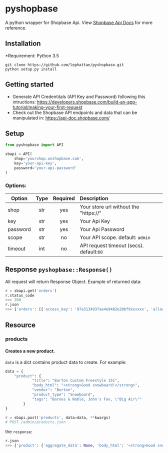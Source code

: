 # pyshopbase
A python wrapper for Shopbase Api. View [Shopbase Api Docs](https://api-doc.shopbase.com/) for more reference.

## Installation

*Requirement: Python 3.5

```
git clone https://github.com/lephattan/pyshopbase.git
python setup.py install
```

## Getting started
* Generate API Credentitals (API Key and Password) following this intructions: https://developers.shopbase.com/build-an-app-tutorial/making-your-first-request
* Check out the Shopbase API endpoints and data that can be manipulated in: https://api-doc.shopbase.com/

## Setup
```python
from pyshopbase import API

sbapi = API(
    shop='yourshop.onshopbase.com',
    key='your-api-key',
    password='your-api-password'
)
```
### Options:
|Option|Type|Required|Description|
|----|:----:|:----:|:----|
|shop|str|yes|Your store url without the "https://"|
|key|str|yes|Your Api Key|
|password|str|yes|Your Api Password|
|scope|str|no| Your API scope. default: ```admin```|
|timeout|int|no|API request timeout (secs). default:```60```|

## Response ```pyshopbase::Response()```

All request will return Response Object. Example of returned data:

```python
r = sbapi.get('orders')
r.status_code
>>> 200
r.json
>>> {'orders': [{'access_key': '97a3134937ae4e9482e20bf9xxxxxx', 'allow_refund': True, 'applied_discount': None, 'billing_address': {'address1': '...'// Dictionary data
```
## Resource
### products
#### Creates a new product.


```data``` is a dict contains product data to create. For example:
```python
data = {
    "product": {
            "title": "Burton Custom Freestyle 151",
            "body_html": "<strong>Good snowboard!</strong>",
            "vendor": "Burton",
            "product_type": "Snowboard",
            "tags": "Barnes & Noble, John's Fav, \"Big Air\""
        }
}
```

```python
r = sbapi.post('products', data=data, **kwargs)
# POST /admin/products.json
```
the ```response```:
```python
r.json
>>> {'product': {'aggregate_data': None, 'body_html': '<strong>Good snowboard!</strong>', 'created_at': '2019-07-03T06:47:50+00:00', 'handle': 'burton-custom-freestyle-151', 'id': 3517212354513... // JSON Data
```